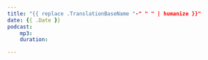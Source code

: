 ```yaml
---
title: "{{ replace .TranslationBaseName "-" " " | humanize }}"
date: {{ .Date }}
podcast:
    mp3:
    duration:

---
```

